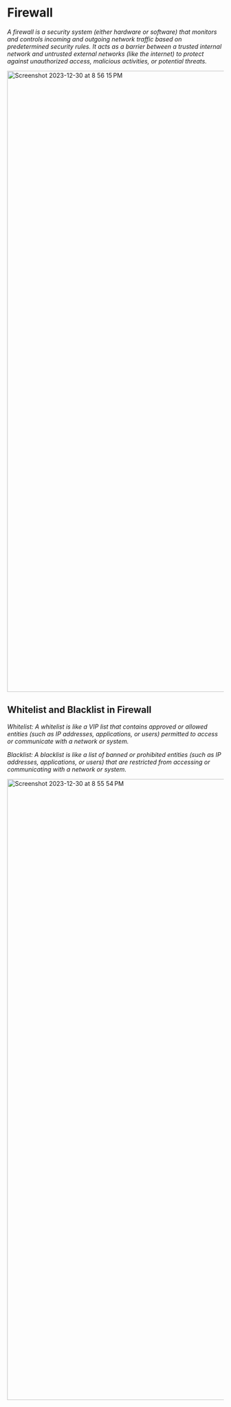 # Firewall

_A firewall is a security system (either hardware or software) that monitors and controls incoming and outgoing network traffic based on predetermined security rules. It acts as a barrier between a trusted internal network and untrusted external networks (like the internet) to protect against unauthorized access, malicious activities, or potential threats._

<img width="1440" alt="Screenshot 2023-12-30 at 8 56 15 PM" src="https://github.com/Tushar98644/UniDocX/assets/107763774/00ac71b0-02ef-41c5-81e1-2d0b063caaa4">

## Whitelist and Blacklist in Firewall

_Whitelist: A whitelist is like a VIP list that contains approved or allowed entities (such as IP addresses, applications, or users) permitted to access or communicate with a network or system._

_Blacklist: A blacklist is like a list of banned or prohibited entities (such as IP addresses, applications, or users) that are restricted from accessing or communicating with a network or system._

<img width="1440" alt="Screenshot 2023-12-30 at 8 55 54 PM" src="https://github.com/Tushar98644/UniDocX/assets/107763774/1846a640-35cb-4e6f-a1df-47e63233f3b8">
